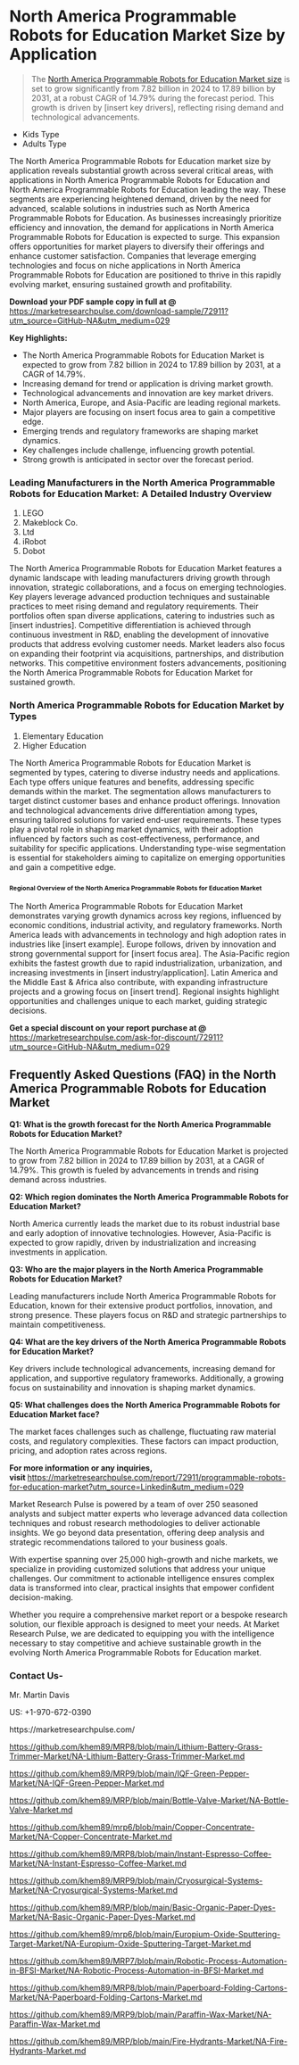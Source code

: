 <h1>North America Programmable Robots for Education Market&nbsp;Size by Application</h1><blockquote><p>The <a href="https://marketresearchpulse.com/download-sample/72911?utm_source=GitHub-NA&amp;utm_medium=029">North America Programmable Robots for Education Market size</a> is set to grow significantly from 7.82 billion in 2024 to 17.89 billion by 2031, at a robust CAGR of 14.79% during the forecast period. This growth is driven by [insert key drivers], reflecting rising demand and technological advancements.</p></blockquote><ul><li>Kids Type<li> Adults Type</li></ul><p>The North America Programmable Robots for Education market size by application reveals substantial growth across several critical areas, with applications in North America Programmable Robots for Education and North America Programmable Robots for Education leading the way. These segments are experiencing heightened demand, driven by the need for advanced, scalable solutions in industries such as North America Programmable Robots for Education. As businesses increasingly prioritize efficiency and innovation, the demand for applications in North America Programmable Robots for Education is expected to surge. This expansion offers opportunities for market players to diversify their offerings and enhance customer satisfaction. Companies that leverage emerging technologies and focus on niche applications in North America Programmable Robots for Education are positioned to thrive in this rapidly evolving market, ensuring sustained growth and profitability.</p><p><strong>Download your PDF sample copy in full at @ </strong><a href="https://marketresearchpulse.com/download-sample/72911?utm_source=GitHub-NA&amp;utm_medium=029">https://marketresearchpulse.com/download-sample/72911?utm_source=GitHub-NA&amp;utm_medium=029</a></p><p><strong>Key Highlights: </strong></p><ul><li>The North America Programmable Robots for Education Market is expected to grow from 7.82 billion in 2024 to 17.89 billion by 2031, at a CAGR of 14.79%.</li><li>Increasing demand for trend or application is driving market growth.</li><li>Technological advancements and innovation are key market drivers.</li><li>North America, Europe, and Asia-Pacific are leading regional markets.</li><li>Major players are focusing on insert focus area to gain a competitive edge.</li><li>Emerging trends and regulatory frameworks are shaping market dynamics.</li><li>Key challenges include challenge, influencing growth potential.</li><li>Strong growth is anticipated in sector over the forecast period.</li></ul><h3>Leading Manufacturers in the North America Programmable Robots for Education Market: A Detailed Industry Overview</h3><ol><li>LEGO</li><li>Makeblock Co.</li><li>Ltd</li><li>iRobot</li><li>Dobot</li></ol><div class="flex max-w-full flex-col flex-grow"><div class="min-h-8 text-message flex w-full flex-col items-end gap-2 whitespace-normal break-words [.text-message+&amp;]:mt-5" dir="auto" data-message-author-role="assistant" data-message-id="fd8432e4-4910-450d-b182-61b7bfb0a01f" data-message-model-slug="gpt-4o"><div class="flex w-full flex-col gap-1 empty:hidden first:pt-[3px]"><div class="markdown prose w-full break-words dark:prose-invert light"><p>The North America Programmable Robots for Education Market features a dynamic landscape with leading manufacturers driving growth through innovation, strategic collaborations, and a focus on emerging technologies. Key players leverage advanced production techniques and sustainable practices to meet rising demand and regulatory requirements. Their portfolios often span diverse applications, catering to industries such as [insert industries]. Competitive differentiation is achieved through continuous investment in R&amp;D, enabling the development of innovative products that address evolving customer needs. Market leaders also focus on expanding their footprint via acquisitions, partnerships, and distribution networks. This competitive environment fosters advancements, positioning the North America Programmable Robots for Education Market for sustained growth.</p></div></div></div></div><h3>North America Programmable Robots for Education Market by Types</h3><ol><li>Elementary Education<li> Higher Education</li></ol><div class="flex max-w-full flex-col flex-grow"><div class="min-h-8 text-message flex w-full flex-col items-end gap-2 whitespace-normal break-words [.text-message+&amp;]:mt-5" dir="auto" data-message-author-role="assistant" data-message-id="084470be-0bb7-4664-bddf-5156b4f41249" data-message-model-slug="gpt-4o-mini"><div class="flex w-full flex-col gap-1 empty:hidden first:pt-[3px]"><div class="markdown prose w-full break-words dark:prose-invert light"><p>The North America Programmable Robots for Education Market is segmented by types, catering to diverse industry needs and applications. Each type offers unique features and benefits, addressing specific demands within the market. The segmentation allows manufacturers to target distinct customer bases and enhance product offerings. Innovation and technological advancements drive differentiation among types, ensuring tailored solutions for varied end-user requirements. These types play a pivotal role in shaping market dynamics, with their adoption influenced by factors such as cost-effectiveness, performance, and suitability for specific applications. Understanding type-wise segmentation is essential for stakeholders aiming to capitalize on emerging opportunities and gain a competitive edge.</p></div></div></div></div><h3><span style="font-size: 11px;">Regional Overview of the North America Programmable Robots for Education Market</span></h3><div class="flex max-w-full flex-col flex-grow"><div class="min-h-8 text-message flex w-full flex-col items-end gap-2 whitespace-normal break-words [.text-message+&amp;]:mt-5" dir="auto" data-message-author-role="assistant" data-message-id="e9038762-ce64-4e30-91c9-9bd413514231" data-message-model-slug="gpt-4o-mini"><div class="flex w-full flex-col gap-1 empty:hidden first:pt-[3px]"><div class="markdown prose w-full break-words dark:prose-invert light"><p>The North America Programmable Robots for Education Market demonstrates varying growth dynamics across key regions, influenced by economic conditions, industrial activity, and regulatory frameworks. North America leads with advancements in technology and high adoption rates in industries like [insert example]. Europe follows, driven by innovation and strong governmental support for [insert focus area]. The Asia-Pacific region exhibits the fastest growth due to rapid industrialization, urbanization, and increasing investments in [insert industry/application]. Latin America and the Middle East &amp; Africa also contribute, with expanding infrastructure projects and a growing focus on [insert trend]. Regional insights highlight opportunities and challenges unique to each market, guiding strategic decisions.</p></div></div></div></div><p><strong>Get a special discount on your report purchase at @ </strong><a href="https://marketresearchpulse.com/ask-for-discount/72911?utm_source=GitHub-NA&amp;utm_medium=029">https://marketresearchpulse.com/ask-for-discount/72911?utm_source=GitHub-NA&amp;utm_medium=029</a></p><h2>Frequently Asked Questions (FAQ) in the North America Programmable Robots for Education Market</h2><p><strong>Q1: What is the growth forecast for the North America Programmable Robots for Education Market?</strong></p><p>The North America Programmable Robots for Education Market is projected to grow from 7.82 billion in 2024 to 17.89 billion by 2031, at a CAGR of 14.79%. This growth is fueled by advancements in trends and rising demand across industries.</p><p><strong>Q2: Which region dominates the North America Programmable Robots for Education Market?</strong></p><p>North America currently leads the market due to its robust industrial base and early adoption of innovative technologies. However, Asia-Pacific is expected to grow rapidly, driven by industrialization and increasing investments in application.</p><p><strong>Q3: Who are the major players in the North America Programmable Robots for Education Market?</strong></p><p>Leading manufacturers include North America Programmable Robots for Education, known for their extensive product portfolios, innovation, and strong presence. These players focus on R&amp;D and strategic partnerships to maintain competitiveness.</p><p><strong>Q4: What are the key drivers of the North America Programmable Robots for Education Market?</strong></p><p>Key drivers include technological advancements, increasing demand for application, and supportive regulatory frameworks. Additionally, a growing focus on sustainability and innovation is shaping market dynamics.</p><p><strong>Q5: What challenges does the North America Programmable Robots for Education Market face?</strong></p><p>The market faces challenges such as challenge, fluctuating raw material costs, and regulatory complexities. These factors can impact production, pricing, and adoption rates across regions.</p><p><strong>For more information or any inquiries, visit&nbsp;</strong><a href="https://marketresearchpulse.com/report/72911/programmable-robots-for-education-market?utm_source=Linkedin&utm_medium=029">https://marketresearchpulse.com/report/72911/programmable-robots-for-education-market?utm_source=Linkedin&utm_medium=029</a></p><p>Market Research Pulse is powered by a team of over 250 seasoned analysts and subject matter experts who leverage advanced data collection techniques and robust research methodologies to deliver actionable insights. We go beyond data presentation, offering deep analysis and strategic recommendations tailored to your business goals.</p><p>With expertise spanning over 25,000 high-growth and niche markets, we specialize in providing customized solutions that address your unique challenges. Our commitment to actionable intelligence ensures complex data is transformed into clear, practical insights that empower confident decision-making.</p><p>Whether you require a comprehensive market report or a bespoke research solution, our flexible approach is designed to meet your needs. At Market Research Pulse, we are dedicated to equipping you with the intelligence necessary to stay competitive and achieve sustainable growth in the evolving North America Programmable Robots for Education market.</p><h3><strong>Contact Us-</strong></h3><p>Mr. Martin Davis</p><p>US: +1-970-672-0390</p><p>https://marketresearchpulse.com/</p><p><a href="https://github.com/khem89/MRP8/blob/main/Lithium-Battery-Grass-Trimmer-Market/NA-Lithium-Battery-Grass-Trimmer-Market.md">https://github.com/khem89/MRP8/blob/main/Lithium-Battery-Grass-Trimmer-Market/NA-Lithium-Battery-Grass-Trimmer-Market.md</a></p><p><a href="https://github.com/khem89/MRP9/blob/main/IQF-Green-Pepper-Market/NA-IQF-Green-Pepper-Market.md">https://github.com/khem89/MRP9/blob/main/IQF-Green-Pepper-Market/NA-IQF-Green-Pepper-Market.md</a></p><p><a href="https://github.com/khem89/MRP/blob/main/Bottle-Valve-Market/NA-Bottle-Valve-Market.md">https://github.com/khem89/MRP/blob/main/Bottle-Valve-Market/NA-Bottle-Valve-Market.md</a></p><p><a href="https://github.com/khem89/mrp6/blob/main/Copper-Concentrate-Market/NA-Copper-Concentrate-Market.md">https://github.com/khem89/mrp6/blob/main/Copper-Concentrate-Market/NA-Copper-Concentrate-Market.md</a></p><p><a href="https://github.com/khem89/MRP8/blob/main/Instant-Espresso-Coffee-Market/NA-Instant-Espresso-Coffee-Market.md">https://github.com/khem89/MRP8/blob/main/Instant-Espresso-Coffee-Market/NA-Instant-Espresso-Coffee-Market.md</a></p><p><a href="https://github.com/khem89/MRP9/blob/main/Cryosurgical-Systems-Market/NA-Cryosurgical-Systems-Market.md">https://github.com/khem89/MRP9/blob/main/Cryosurgical-Systems-Market/NA-Cryosurgical-Systems-Market.md</a></p><p><a href="https://github.com/khem89/MRP/blob/main/Basic-Organic-Paper-Dyes-Market/NA-Basic-Organic-Paper-Dyes-Market.md">https://github.com/khem89/MRP/blob/main/Basic-Organic-Paper-Dyes-Market/NA-Basic-Organic-Paper-Dyes-Market.md</a></p><p><a href="https://github.com/khem89/mrp6/blob/main/Europium-Oxide-Sputtering-Target-Market/NA-Europium-Oxide-Sputtering-Target-Market.md">https://github.com/khem89/mrp6/blob/main/Europium-Oxide-Sputtering-Target-Market/NA-Europium-Oxide-Sputtering-Target-Market.md</a></p><p><a href="https://github.com/khem89/MRP7/blob/main/Robotic-Process-Automation-in-BFSI-Market/NA-Robotic-Process-Automation-in-BFSI-Market.md">https://github.com/khem89/MRP7/blob/main/Robotic-Process-Automation-in-BFSI-Market/NA-Robotic-Process-Automation-in-BFSI-Market.md</a></p><p><a href="https://github.com/khem89/MRP8/blob/main/Paperboard-Folding-Cartons-Market/NA-Paperboard-Folding-Cartons-Market.md">https://github.com/khem89/MRP8/blob/main/Paperboard-Folding-Cartons-Market/NA-Paperboard-Folding-Cartons-Market.md</a></p><p><a href="https://github.com/khem89/MRP9/blob/main/Paraffin-Wax-Market/NA-Paraffin-Wax-Market.md">https://github.com/khem89/MRP9/blob/main/Paraffin-Wax-Market/NA-Paraffin-Wax-Market.md</a></p><p><a href="https://github.com/khem89/MRP/blob/main/Fire-Hydrants-Market/NA-Fire-Hydrants-Market.md">https://github.com/khem89/MRP/blob/main/Fire-Hydrants-Market/NA-Fire-Hydrants-Market.md</a></p>
